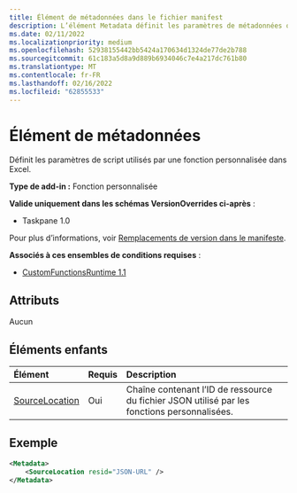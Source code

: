 ```yaml
---
title: Élément de métadonnées dans le fichier manifest
description: L’élément Metadata définit les paramètres de métadonnées qu’une fonction personnalisée utilise dans Excel.
ms.date: 02/11/2022
ms.localizationpriority: medium
ms.openlocfilehash: 52938155442bb5424a170634d1324de77de2b788
ms.sourcegitcommit: 61c183a5d8a9d889b6934046c7e4a217dc761b80
ms.translationtype: MT
ms.contentlocale: fr-FR
ms.lasthandoff: 02/16/2022
ms.locfileid: "62855533"
---
```

# <a name="metadata-element"></a>Élément de métadonnées

Définit les paramètres de script utilisés par une fonction personnalisée dans Excel.

**Type de add-in :** Fonction personnalisée

**Valide uniquement dans les schémas VersionOverrides ci-après** :

- Taskpane 1.0

Pour plus d’informations, voir [Remplacements de version dans le manifeste](../../develop/add-in-manifests.md#version-overrides-in-the-manifest).

**Associés à ces ensembles de conditions requises** :

- [CustomFunctionsRuntime 1.1](../requirement-sets/custom-functions-requirement-sets.md)

## <a name="attributes"></a>Attributs

Aucun

## <a name="child-elements"></a>Éléments enfants

|  Élément  |  Requis  |  Description  |
|:-----|:-----|:-----|
|  [SourceLocation](customfunctionssourcelocation.md)  |  Oui  | Chaîne contenant l’ID de ressource du fichier JSON utilisé par les fonctions personnalisées. |

## <a name="example"></a>Exemple

```xml
<Metadata>
    <SourceLocation resid="JSON-URL" />
</Metadata>
```
